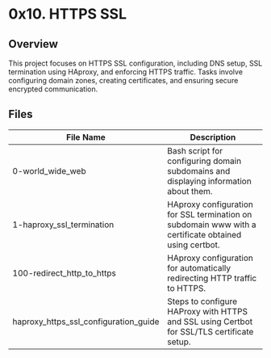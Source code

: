 # 0x10. HTTPS SSL

## Overview

This project focuses on HTTPS SSL configuration, including DNS setup, SSL termination using HAproxy, and enforcing HTTPS traffic. Tasks involve configuring domain zones, creating certificates, and ensuring secure encrypted communication.

## Files

| File Name                 | Description |
| ------------------------- | ----------- |
| 0-world_wide_web          | Bash script for configuring domain subdomains and displaying information about them. |
| 1-haproxy_ssl_termination | HAproxy configuration for SSL termination on subdomain www with a certificate obtained using certbot. |
| 100-redirect_http_to_https | HAproxy configuration for automatically redirecting HTTP traffic to HTTPS. |
| haproxy_https_ssl_configuration_guide | Steps to configure HAProxy with HTTPS and SSL using Certbot for SSL/TLS certificate setup. |
